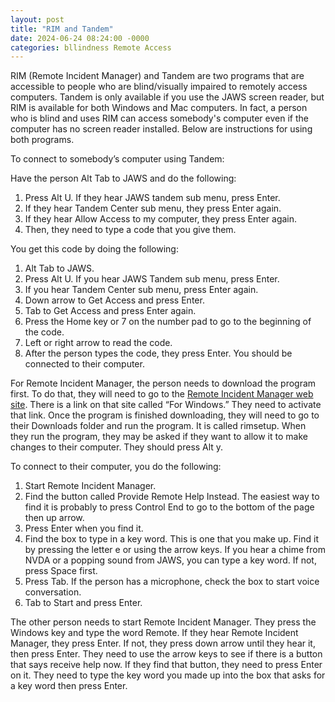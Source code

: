 ```yaml
---
layout: post
title: "RIM and Tandem"
date: 2024-06-24 08:24:00 -0000
categories: bllindness Remote Access
---
```


RIM (Remote Incident Manager) and Tandem are two programs that are accessible to people who are blind/visually impaired to remotely access computers. Tandem is only available if you use the JAWS screen reader, but RIM is available for both Windows and Mac computers. In fact, a person who is blind and uses RIM can access somebody's computer even if the computer has no screen reader installed.  Below are instructions for using both programs.

To connect to somebody’s computer using Tandem:

Have the person Alt Tab to JAWS and do the following:

1. Press Alt U.
If they hear JAWS tandem sub menu, press Enter.
2. If they hear Tandem Center sub menu, they press Enter again.
3. If they hear Allow Access to my computer, they press Enter again.
4. Then, they need to type a code that you give them.

You get this code by doing the following:

1. Alt Tab to JAWS.
2. Press Alt U.
If you hear JAWS Tandem sub menu, press Enter.
3. If you hear Tandem Center sub menu, press Enter again.
4. Down arrow to Get Access and press Enter.
5. Tab to Get Access and press Enter again.
6. Press the Home key or 7 on the number pad to go to the beginning of the code.
7. Left or right arrow to read the code.
8. After the person types the code, they press Enter.
You should be connected to their computer.

For Remote Incident Manager, the person needs to download the program first. 
To do that, they will need to go to the [Remote Incident Manager web site](http://getrim.app).
There is a link on that site called “For Windows.” They need to activate that link.
Once the program is finished downloading, they will need to go to their Downloads folder and run the program. It is called rimsetup.
When they run the program, they may be asked if they want to allow it to make changes to their computer. They should press Alt y.

To connect to their computer, you do the following:

1. Start Remote Incident Manager.
2. Find the button called Provide Remote Help Instead.  The easiest way to find it is probably to press Control End to go to the bottom of the page then up arrow.
3. Press Enter when you find it.
4. Find the box to type in a key word. This is one that you make up.
Find it by pressing the letter e or using the arrow keys.
If you hear a chime from NVDA or a popping sound from JAWS, you can type a key word. If not, press Space first.
5. Press Tab.
If the person has a microphone, check the box to start voice conversation.
6. Tab to Start and press Enter.

The other person needs to start Remote Incident Manager.
They press the Windows key and type the word Remote.
If they hear Remote Incident Manager, they press Enter. If not, they press down arrow until they hear it, then press Enter.
They need to use the arrow keys to see if there is a button that says receive help now.
If they find that button, they need to press Enter on it.
They need to type the key word you made up into the box that asks for a key word then press Enter.

